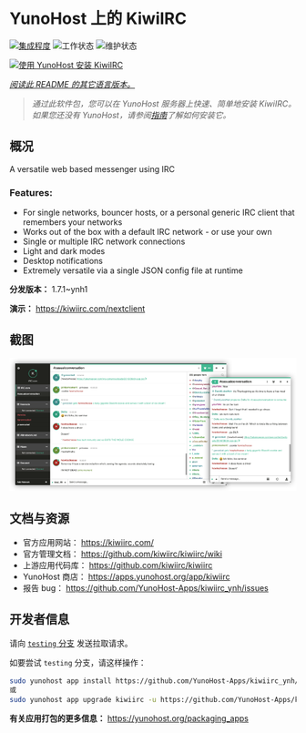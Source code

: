 <!--
注意：此 README 由 <https://github.com/YunoHost/apps/tree/master/tools/readme_generator> 自动生成
请勿手动编辑。
-->

# YunoHost 上的 KiwiIRC

[![集成程度](https://dash.yunohost.org/integration/kiwiirc.svg)](https://dash.yunohost.org/appci/app/kiwiirc) ![工作状态](https://ci-apps.yunohost.org/ci/badges/kiwiirc.status.svg) ![维护状态](https://ci-apps.yunohost.org/ci/badges/kiwiirc.maintain.svg)

[![使用 YunoHost 安装 KiwiIRC](https://install-app.yunohost.org/install-with-yunohost.svg)](https://install-app.yunohost.org/?app=kiwiirc)

*[阅读此 README 的其它语言版本。](./ALL_README.md)*

> *通过此软件包，您可以在 YunoHost 服务器上快速、简单地安装 KiwiIRC。*  
> *如果您还没有 YunoHost，请参阅[指南](https://yunohost.org/install)了解如何安装它。*

## 概况

A versatile web based messenger using IRC

### Features:

- For single networks, bouncer hosts, or a personal generic IRC client that remembers your networks
- Works out of the box with a default IRC network - or use your own
- Single or multiple IRC network connections
- Light and dark modes
- Desktop notifications
- Extremely versatile via a single JSON config file at runtime


**分发版本：** 1.7.1~ynh1

**演示：** <https://kiwiirc.com/nextclient>

## 截图

![KiwiIRC 的截图](./doc/screenshots/screenshot.png)

## 文档与资源

- 官方应用网站： <https://kiwiirc.com/>
- 官方管理文档： <https://github.com/kiwiirc/kiwiirc/wiki>
- 上游应用代码库： <https://github.com/kiwiirc/kiwiirc>
- YunoHost 商店： <https://apps.yunohost.org/app/kiwiirc>
- 报告 bug： <https://github.com/YunoHost-Apps/kiwiirc_ynh/issues>

## 开发者信息

请向 [`testing` 分支](https://github.com/YunoHost-Apps/kiwiirc_ynh/tree/testing) 发送拉取请求。

如要尝试 `testing` 分支，请这样操作：

```bash
sudo yunohost app install https://github.com/YunoHost-Apps/kiwiirc_ynh/tree/testing --debug
或
sudo yunohost app upgrade kiwiirc -u https://github.com/YunoHost-Apps/kiwiirc_ynh/tree/testing --debug
```

**有关应用打包的更多信息：** <https://yunohost.org/packaging_apps>
